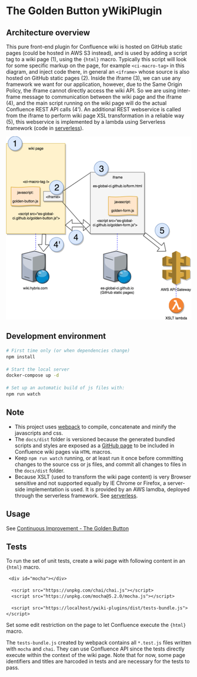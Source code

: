 # The Golden Button yWikiPlugin

## Architecture overview

This pure front-end plugin for Confluence wiki is hosted on GitHub static pages (could be hosted in AWS S3 instead), and is used by adding a script tag to a wiki page (1), using the `{html}` macro. Typically this script will look for some specific markup on the page, for example `<ci-macro-tag>` in this diagram, and inject code there, in general an `<iframe>` whose source is also hosted on GitHub static pages (2). Inside the iframe (3), we can use any framework we want for our application, however, due to the Same Origin Policy, the iframe cannot directly access the wiki API. So we are using inter-frame message to communication between the wiki page and the iframe (4), and the main script running on the wiki page will do the actual Confluence REST API calls (4'). An additional REST webservice is called from the iframe to perform wiki page XSL transformation in a reliable way (5), this webservice is implemented by a lambda using Serverless framework (code in [serverless](serverless)).

![ywiki-plugin-diagram](ywiki-plugin-diagram.png)

## Development environment

```bash
# First time only (or when dependencies change)
npm install

# Start the local server
docker-compose up -d

# Set up an automatic build of js files with:
npm run watch
```

## Note

* This project uses [webpack](https://webpack.js.org/guides/get-started/) to compile, concatenate and minify the javascripts and css. 
* The `docs/dist` folder is versioned because the generated bundled scripts and styles are exposed as a [GitHub page](https://help.github.com/articles/configuring-a-publishing-source-for-github-pages/) to be included in Confluence wiki pages via `HTML` macros. 
* Keep `npm run watch` running, or at least run it once before committing changes to the source css or js files, and commit all changes to files in the `docs/dist` folder.
* Because XSLT (used to transform the wiki page content) is very Browser sensitive and not supported equally by IE Chrome or Firefox, a server-side implementation is used. It is provided by an AWS lamdba, deployed through the serverless framework. See [serverless](serverless).

## Usage

See [Continuous Improvement - The Golden Button](https://wiki.hybris.com/display/ps/Continuous+Improvement+-+The+Golden+Button)


## Tests

To run the set of unit tests, create a wiki page with following content in an `{html}` macro.

```
 <div id="mocha"></div>

  <script src="https://unpkg.com/chai/chai.js"></script>
  <script src="https://unpkg.com/mocha@5.2.0/mocha.js"></script>

  <script src="https://localhost/ywiki-plugins/dist/tests-bundle.js"></script>
```

Set some edit restriction on the page to let Confluence execute the `{html}` macro.

The `tests-bundle.js` created by webpack contains all `*.test.js` files written with `mocha` and `chai`.
They can use Confluence API since the tests directly execute within the context of the wiki page.
Note that for now, some page identifiers and titles are harcoded in tests and are necessary for the tests to pass.